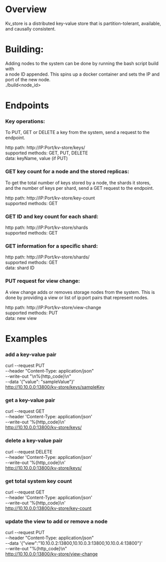 # Overview

Kv_store is a distributed key-value store that is partition-tolerant, available,  
and causally consistent. 

# Building:
Adding nodes to the system can be done by running the bash script build with  
a node ID appended. This spins up a docker container and sets the IP and  
port of the new node.  
./build<node_id>

# Endpoints

### Key operations:
To PUT, GET or DELETE a key from the system, send a request to the  
endpoint.

http path: http://IP:Port/kv-store/keys/<key>  
supported methods: GET, PUT, DELETE  
data: keyName, value (if PUT)  

### GET key count for a node and the stored replicas:
To get the total number of keys stored by a node, the shards it stores,  
and the number of keys per shard, send a GET request to the endpoint.  

http path: http://IP:Port/kv-store/key-count  
supported methods: GET  

### GET ID and key count for each shard:  
http path: http://IP:Port/kv-store/shards  
supported methods: GET  

### GET information for a specific shard:  
http path: http://IP:Port/kv-store/shards/<id>  
supported methods: GET  
data: shard ID

### PUT request for view change:  
A view change adds or removes storage nodes from the system.  This is   
done by providing a view or list of ip:port pairs that represent nodes.  

http path: http://IP:Port/kv-store/view-change   
supported methods: PUT  
data: new view  

# Examples

### add a key-value pair
curl --request   PUT \
     --header    "Content-Type: application/json" \
     --write-out "\n%{http_code}\n" \
     --data      '{"value": "sampleValue"}' \
     http://10.10.0.0:13800/kv-store/keys/sampleKey

### get a key-value pair
curl --request GET \
	 --header 'Content-Type: application/json' \
	 --write-out '%{http_code}\n' \
	 http://10.10.0.0:13800/kv-store/keys/<keyName>
     
### delete a key-value pair
curl --request DELETE \
	 --header 'Content-Type: application/json' \
	 --write-out '%{http_code}\n' \
	 http://10.10.0.0:13800/kv-store/keys/<keyName>

### get total system key count
curl --request GET \
	 --header 'Content-Type: application/json' \
	 --write-out '%{http_code}\n' \
	 http://10.10.0.0:13800/kv-store/key-count
      
### update the view to add or remove a node
curl --request PUT                                   \
     --header "Content-Type: application/json"       \
     --data      '{"view":"10.10.0.2:13800,10.10.0.3:13800,10.10.0.4:13800"}' \
     --write-out "%{http_code}\n"                    \
     http://10.10.0.0:13800/kv-store/view-change
